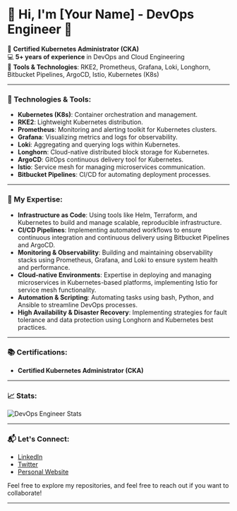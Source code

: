 # 👋 Hi, I'm [Your Name] - DevOps Engineer 🚀

🌱 **Certified Kubernetes Administrator (CKA)**  
💻 **5+ years of experience** in DevOps and Cloud Engineering  
🔧 **Tools & Technologies**: RKE2, Prometheus, Grafana, Loki, Longhorn, Bitbucket Pipelines, ArgoCD, Istio, Kubernetes (K8s)

---

### 🔧 Technologies & Tools:
- **Kubernetes (K8s)**: Container orchestration and management.
- **RKE2**: Lightweight Kubernetes distribution.
- **Prometheus**: Monitoring and alerting toolkit for Kubernetes clusters.
- **Grafana**: Visualizing metrics and logs for observability.
- **Loki**: Aggregating and querying logs within Kubernetes.
- **Longhorn**: Cloud-native distributed block storage for Kubernetes.
- **ArgoCD**: GitOps continuous delivery tool for Kubernetes.
- **Istio**: Service mesh for managing microservices communication.
- **Bitbucket Pipelines**: CI/CD for automating deployment processes.

---

### 🚀 My Expertise:
- **Infrastructure as Code**: Using tools like Helm, Terraform, and Kubernetes to build and manage scalable, reproducible infrastructure.
- **CI/CD Pipelines**: Implementing automated workflows to ensure continuous integration and continuous delivery using Bitbucket Pipelines and ArgoCD.
- **Monitoring & Observability**: Building and maintaining observability stacks using Prometheus, Grafana, and Loki to ensure system health and performance.
- **Cloud-native Environments**: Expertise in deploying and managing microservices in Kubernetes-based platforms, implementing Istio for service mesh functionality.
- **Automation & Scripting**: Automating tasks using bash, Python, and Ansible to streamline DevOps processes.
- **High Availability & Disaster Recovery**: Implementing strategies for fault tolerance and data protection using Longhorn and Kubernetes best practices.

---

### 📚 Certifications:
- **Certified Kubernetes Administrator (CKA)**

---

### 📈 Stats:
![DevOps Engineer Stats](https://github-readme-stats.vercel.app/api?username=your-github-username&show_icons=true&count_private=true&hide=prs&theme=radical)

---

### 📬 Let's Connect:
- [LinkedIn](https://www.linkedin.com/in/your-linkedin)
- [Twitter](https://twitter.com/your-twitter)
- [Personal Website](https://your-website.com)

Feel free to explore my repositories, and feel free to reach out if you want to collaborate!

---
